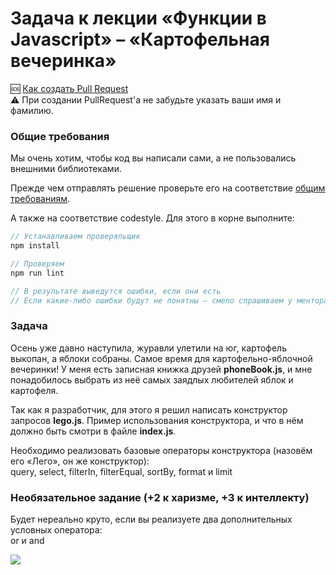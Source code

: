 # Задача к лекции «Функции в Javascript» – «Картофельная вечеринка»

:sos: [Как создать Pull Request](https://github.com/urfu-2015/guides/blob/master/how-to-pull-request.md)  
:warning: При создании PullRequest'а не забудьте указать ваши имя и фамилию.

### Общие требования

Мы очень хотим, чтобы код вы написали сами, а не пользовались внешними библиотеками.

Прежде чем отправлять решение проверьте его на соответствие [общим требованиям](https://github.com/urfu-2015/guides/blob/master/js-codestyle.md).

А также на соответствие codestyle. Для этого в корне выполните:

```js
// Устанавливаем проверяльщик
npm install

// Проверяем
npm run lint

// В результате выведутся ошибки, если они есть
// Если какие-либо ошибки будут не понятны – смело спрашиваем у ментора
```

### Задача

Осень уже давно наступила, журавли улетили на юг, картофель выкопан, а яблоки собраны.
Самое время для картофельно-яблочной вечеринки! У меня есть записная книжка друзей
__phoneBook.js__, и мне понадобилось выбрать из неё самых заядлых любителей яблок
и картофеля.

Так как я разработчик, для этого я решил написать конструктор запросов __lego.js__.
Пример использования конструктора, и что в нём должно быть смотри в файле __index.js__.

Необходимо реализовать базовые операторы конструктора (назовём его «Лего»,
он же конструктор):  
query, select, filterIn, filterEqual, sortBy, format и limit

### Необязательное задание (+2 к харизме, +3 к интеллекту)

Будет нереально круто, если вы реализуете два дополнительных условных оператора:   
or и and


![](https://static50.cmtt.ru/tj_articles_2/kickstarter-potato-salad-party/31/ff2ckickstarter-potato-salad-party-5429083669e3b.jpg)
